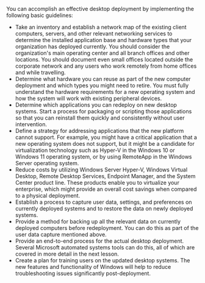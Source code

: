 You can accomplish an effective desktop deployment by implementing the following basic guidelines:

 -  Take an inventory and establish a network map of the existing client computers, servers, and other relevant networking services to determine the installed application base and hardware types that your organization has deployed currently. You should consider the organization's main operating center and all branch offices and other locations. You should document even small offices located outside the corporate network and any users who work remotely from home offices and while travelling.
 -  Determine what hardware you can reuse as part of the new computer deployment and which types you might need to retire. You must fully understand the hardware requirements for a new operating system and how the system will work with existing peripheral devices.
 -  Determine which applications you can redeploy on new desktop systems. Start a process for packaging or scripting those applications so that you can reinstall them quickly and consistently without user intervention.
 -  Define a strategy for addressing applications that the new platform cannot support. For example, you might have a critical application that a new operating system does not support, but it might be a candidate for virtualization technology such as Hyper-V in the Windows 10 or Windows 11 operating system, or by using RemoteApp in the Windows Server operating system.
 -  Reduce costs by utilizing Windows Server Hyper-V, Windows Virtual Desktop, Remote Desktop Services, Endpoint Manager, and the System Center product line. These products enable you to virtualize your enterprise, which might provide an overall cost savings when compared to a physical deployment.
 -  Establish a process to capture user data, settings, and preferences on currently deployed systems and to restore the data on newly deployed systems.
 -  Provide a method for backing up all the relevant data on currently deployed computers before redeployment. You can do this as part of the user data capture mentioned above.
 -  Provide an end-to-end process for the actual desktop deployment. Several Microsoft automated systems tools can do this, all of which are covered in more detail in the next lesson.
 -  Create a plan for training users on the updated desktop systems. The new features and functionality of Windows will help to reduce troubleshooting issues significantly post-deployment.
